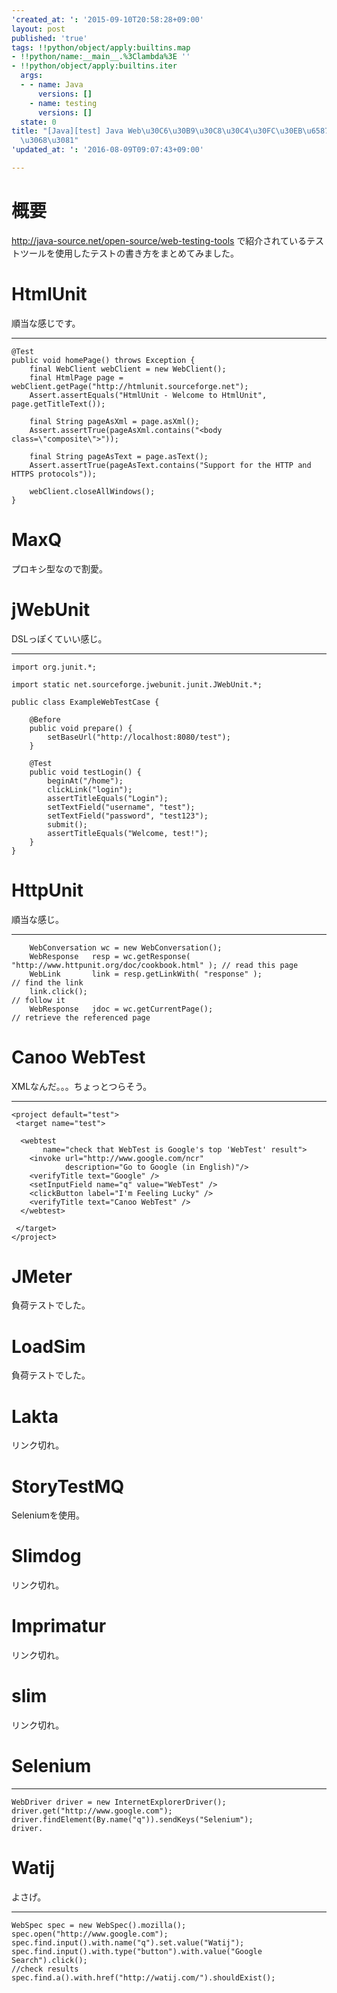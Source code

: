 ```yaml
---
'created_at: ': '2015-09-10T20:58:28+09:00'
layout: post
published: 'true'
tags: !!python/object/apply:builtins.map
- !!python/name:__main__.%3Clambda%3E ''
- !!python/object/apply:builtins.iter
  args:
  - - name: Java
      versions: []
    - name: testing
      versions: []
  state: 0
title: "[Java][test] Java Web\u30C6\u30B9\u30C8\u30C4\u30FC\u30EB\u6587\u6CD5\u307E\
  \u3068\u3081"
'updated_at: ': '2016-08-09T09:07:43+09:00'

---
```

# 概要  
  
http://java-source.net/open-source/web-testing-tools で紹介されているテストツールを使用したテストの書き方をまとめてみました。  
  
# HtmlUnit  
  
順当な感じです。  
  
****  
```java:
@Test
public void homePage() throws Exception {
    final WebClient webClient = new WebClient();
    final HtmlPage page = webClient.getPage("http://htmlunit.sourceforge.net");
    Assert.assertEquals("HtmlUnit - Welcome to HtmlUnit", page.getTitleText());

    final String pageAsXml = page.asXml();
    Assert.assertTrue(pageAsXml.contains("<body class=\"composite\">"));

    final String pageAsText = page.asText();
    Assert.assertTrue(pageAsText.contains("Support for the HTTP and HTTPS protocols"));

    webClient.closeAllWindows();
}
```  
  
# MaxQ  
  
プロキシ型なので割愛。  
  
# jWebUnit  
  
DSLっぽくていい感じ。  
  
****  
```java:
import org.junit.*;

import static net.sourceforge.jwebunit.junit.JWebUnit.*;

public class ExampleWebTestCase {

    @Before
    public void prepare() {
        setBaseUrl("http://localhost:8080/test");
    }

    @Test
    public void testLogin() {
        beginAt("/home");
        clickLink("login");
        assertTitleEquals("Login");
        setTextField("username", "test");
        setTextField("password", "test123");
        submit();
        assertTitleEquals("Welcome, test!");
    }
}
```  
  
# HttpUnit  
  
順当な感じ。  
  
****  
```java:
    WebConversation wc = new WebConversation();
    WebResponse   resp = wc.getResponse( "http://www.httpunit.org/doc/cookbook.html" ); // read this page
    WebLink       link = resp.getLinkWith( "response" );                                // find the link
    link.click();                                                                       // follow it
    WebResponse   jdoc = wc.getCurrentPage();                                           // retrieve the referenced page
```  
  
# Canoo WebTest  
  
XMLなんだ。。。ちょっとつらそう。  
  
****  
```xml:
<project default="test">
 <target name="test">

  <webtest 
       name="check that WebTest is Google's top 'WebTest' result">
    <invoke url="http://www.google.com/ncr" 
            description="Go to Google (in English)"/>
    <verifyTitle text="Google" />
    <setInputField name="q" value="WebTest" />
    <clickButton label="I'm Feeling Lucky" />
    <verifyTitle text="Canoo WebTest" />
  </webtest>

 </target>
</project>
```  
  
# JMeter  
  
負荷テストでした。  
  
# LoadSim  
  
負荷テストでした。  
  
# Lakta  
  
リンク切れ。  
  
# StoryTestMQ  
  
Seleniumを使用。  
  
# Slimdog  
  
リンク切れ。  
  
# Imprimatur  
  
リンク切れ。  
  
# slim  
  
リンク切れ。  
  
# Selenium  
  
****  
```java:
WebDriver driver = new InternetExplorerDriver();
driver.get("http://www.google.com");
driver.findElement(By.name("q")).sendKeys("Selenium");
driver.
```  
  
# Watij  
  
よさげ。  
  
****  
```java:
WebSpec spec = new WebSpec().mozilla();
spec.open("http://www.google.com");
spec.find.input().with.name("q").set.value("Watij");
spec.find.input().with.type("button").with.value("Google Search").click();
//check results
spec.find.a().with.href("http://watij.com/").shouldExist();
```  
  
  
